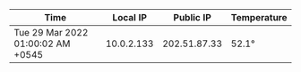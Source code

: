 | Time     | Local IP | Public IP | Temperature |
| ----------- | ----------- | ----------- | ----------- |
| Tue 29 Mar 2022 01:00:02 AM +0545      | 10.0.2.133     | 202.51.87.33  | 52.1° |
